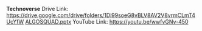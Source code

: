 <b>Technoverse</b>
Drive Link: https://drive.google.com/drive/folders/1Di99soeG8vBLV8AV2V8vrmCLmT4UcYfW
[ALGOSQUAD.pptx](https://github.com/user-attachments/files/16490456/ALGOSQUAD.pptx)
YouTube Link: https://youtu.be/wwfvGNv-450

